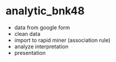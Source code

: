 # analytic_bnk48
- data from google form
- clean data
- import to rapid miner (association rule)
- analyze interpretation
- presentation

